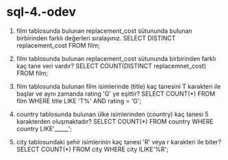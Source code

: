 # sql-4.-odev

1. film tablosunda bulunan replacement_cost sütununda bulunan birbirinden farklı değerleri sıralayınız.
SELECT DISTINCT replacement_cost FROM film;

2. film tablosunda bulunan replacement_cost sütununda birbirinden farklı kaç tane veri vardır?
SELECT COUNT(DISTINCT replacemnet_cost) FROM film;

3. film tablosunda bulunan film isimlerinde (title) kaç tanesini T karakteri ile başlar ve aynı zamanda rating 'G' ye eşittir?
SELECT COUNT(*) FROM film
WHERE title LIKE 'T%' AND rating = 'G';

4. country tablosunda bulunan ülke isimlerinden (country) kaç tanesi 5 karakterden oluşmaktadır?
SELECT COUNT(*) FROM country
WHERE country LIKE'_____';

5. city tablosundaki şehir isimlerinin kaç tanesi 'R' veya r karakteri ile biter?
SELECT COUNT(*) FROM city
WHERE city ILIKE'%R';
